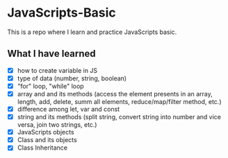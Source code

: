 # JavaScripts-Basic
This is a repo where I learn and practice JavaScripts basic. 

## What I have learned

- [x] how to create variable in JS
- [x] type of data (number, string, boolean)
- [x] "for" loop, "while" loop
- [x] array and and its methods (access the element presents in an array, length, add, delete, summ all elements, reduce/map/filter method, etc.)
- [x] difference among let, var and const
- [x] string and its methods (split string, convert string into number and vice versa, join two strings, etc.)
- [x] JavaScripts objects
- [x] Class and its objects
- [x] Class Inheritance 
